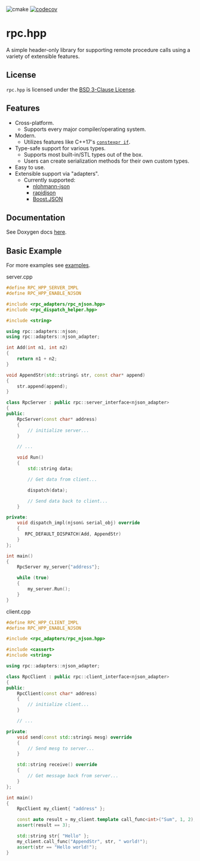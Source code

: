 ![cmake](https://github.com/jharmer95/rpc.hpp/workflows/cmake/badge.svg?branch=main&event=push) [![codecov](https://codecov.io/gh/jharmer95/rpc.hpp/branch/main/graph/badge.svg)](https://codecov.io/gh/jharmer95/rpc.hpp)

# rpc.hpp

A simple header-only library for supporting remote procedure calls using a variety of extensible
features.

## License

`rpc.hpp` is licensed under the [BSD 3-Clause License](LICENSE).

## Features

- Cross-platform.
  - Supports every major compiler/operating system.
- Modern.
  - Utilizes features like C++17's [`constexpr if`](https://en.cppreference.com/w/cpp/language/if).
- Type-safe support for various types.
  - Supports most built-in/STL types out of the box.
  - Users can create serialization methods for their own custom types.
- Easy to use.
- Extensible support via "adapters".
  - Currently supported:
    - [nlohmann-json](https://github.com/nlohmann/json)
    - [rapidjson](https://github.com/Tencent/rapidjson)
    - [Boost.JSON](https://github.com/boostorg/json)

## Documentation

See Doxygen docs [here](https://jharmer95.github.io/rpc.hpp/).

## Basic Example

For more examples see [examples](examples).

server.cpp

```C++
#define RPC_HPP_SERVER_IMPL
#define RPC_HPP_ENABLE_NJSON

#include <rpc_adapters/rpc_njson.hpp>
#include <rpc_dispatch_helper.hpp>

#include <string>

using rpc::adapters::njson;
using rpc::adapters::njson_adapter;

int Add(int n1, int n2)
{
    return n1 + n2;
}

void AppendStr(std::string& str, const char* append)
{
    str.append(append);
}

class RpcServer : public rpc::server_interface<njson_adapter>
{
public:
    RpcServer(const char* address)
	{
	    // initialize server...
	}

	// ...

	void Run()
	{
	    std::string data;

		// Get data from client...

		dispatch(data);

		// Send data back to client...
	}

private:
    void dispatch_impl(njson& serial_obj) override
	{
	   RPC_DEFAULT_DISPATCH(Add, AppendStr)
	}
};

int main()
{
	RpcServer my_server{"address"};

	while (true)
	{
		my_server.Run();
	}
}
```

client.cpp

```C++
#define RPC_HPP_CLIENT_IMPL
#define RPC_HPP_ENABLE_NJSON

#include <rpc_adapters/rpc_njson.hpp>

#include <cassert>
#include <string>

using rpc::adapters::njson_adapter;

class RpcClient : public rpc::client_interface<njson_adapter>
{
public:
    RpcClient(const char* address)
	{
		// initialize client...
	}

	// ...

private:
    void send(const std::string& mesg) override
    {
        // Send mesg to server...
    }

    std::string receive() override
    {
        // Get message back from server...
    }
};

int main()
{
	RpcClient my_client{ "address" };

	const auto result = my_client.template call_func<int>("Sum", 1, 2);
	assert(result == 3);

	std::string str{ "Hello" };
	my_client.call_func("AppendStr", str, " world!");
	assert(str == "Hello world!");
}
```
